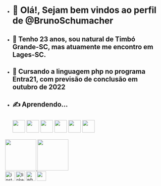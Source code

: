 - <h1>👋 Olá!, Sejam bem vindos ao perfil de @BrunoSchumacher
- <h2>🧑‍ Tenho 23 anos, sou natural de Timbó Grande-SC, mas atuamente me encontro em Lages-SC.
- <h2>👀 Cursando a linguagem php no programa Entra21, com previsão de conclusão em outubro de 2022
- <h2>✍️ Aprendendo...
  
   <h2> <img src="https://cdn.jsdelivr.net/gh/devicons/devicon/icons/php/php-original.svg" width="40" height="40"/>
   <img src="https://cdn.jsdelivr.net/gh/devicons/devicon/icons/laravel/laravel-plain.svg" width="40" height="40"/>
   <img src="https://cdn.jsdelivr.net/gh/devicons/devicon/icons/github/github-original-wordmark.svg" width="40" height="40"/>
   <img src="https://cdn.jsdelivr.net/gh/devicons/devicon/icons/git/git-original.svg" width="40" height="40"/>
   <img src="https://cdn.jsdelivr.net/gh/devicons/devicon/icons/vscode/vscode-original.svg" width="40" height="40"/>
   <img src="https://cdn.jsdelivr.net/gh/devicons/devicon/icons/trello/trello-plain-wordmark.svg" width="40" height="40"/>
     
     
 <div>
<a href="https://github.com/BrunoSchumacher">
<img height="100em" src="https://github-readme-stats.vercel.app/api?username=BrunoSchumacher&show_icons=true&theme=dracula&include_all_commits=true&count_private=true"/>
<img height="100em" src="https://github-readme-stats.vercel.app/api/top-langs/?username=BrunoSchumacher&layout=compact&langs_count=7&theme=dracula"/>
  </div>
   
  <div>
   <a href-"https://www.instagram.com/brunooschumacher/" target-"_blank" ><img src="https://cdn-icons-png.flaticon.com/512/1384/1384063.png" width="30" height="30" alt="instagram grátis ícone" title="instagram grátis ícone"target-"_blank"></a>
    <img src="https://cdn-icons.flaticon.com/png/512/3536/premium/3536505.png?token=exp=1651450808~hmac=b51dcd7596805994860f9c1d0ee5605e" width="30" height="30" alt="linkedin grátis ícone" title="linkedin grátis ícone">
    <img src="https://cdn-icons.flaticon.com/png/512/3670/premium/3670051.png?token=exp=1651450947~hmac=2aeb38fad1117f68a90e479a0c1f529c" width="30" height="30" alt="whatsapp grátis ícone" title="whatsapp grátis ícone">
    <img width="30" height="30" src="https://cdn-icons-png.flaticon.com/512/5968/5968534.png" alt="" title="" class="loaded">
   </div>

 
   

<!---
BrunoSchumacher/BrunoSchumacher is a ✨ special ✨ repository because its `README.md` (this file) appears on your GitHub profile.
You can click the Preview link to take a look at your changes.
--->
